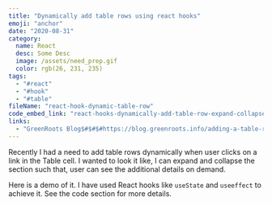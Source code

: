 ```yaml
---
title: "Dynamically add table rows using react hooks"
emoji: "anchor"
date: "2020-08-31"
category:
  name: React
  desc: Some Desc
  image: /assets/need_prep.gif
  color: rgb(26, 231, 235)
tags:
  - "#react"
  - "#hook"
  - "#table"
fileName: "react-hook-dynamic-table-row"
code_embed_link: "react-hooks-dynamically-add-table-row-expand-collapse"
links: 
  - "GreenRoots Blog$#$#$#https://blog.greenroots.info/adding-a-table-row-dynamically-using-react-hook-ckanlxs11024p4us1zs8qljkp"
---
```

Recently I had a need to add table rows dynamically when user clicks on a link in the Table cell. I wanted to look it like, I can expand and collapse the section such that, user can see the additional details on demand.

Here is a demo of it. I have used React hooks like `useState` and `useeffect` to achieve it. See the code section for more details.